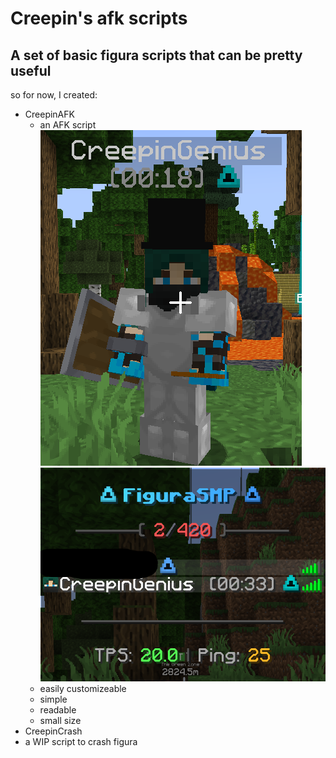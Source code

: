 # Creepin's afk scripts
## A set of basic figura scripts that can be pretty useful
so for now, I created:
 - CreepinAFK
   - an AFK script
   ![Example 1](images/CreepinAFK/example1.png "Example 1")
   ![Example 1](images/CreepinAFK/example1_tab.png "Example 1")
   - easily customizeable
   - simple
   - readable
   - small size
 - CreepinCrash
  - a WIP script to crash figura